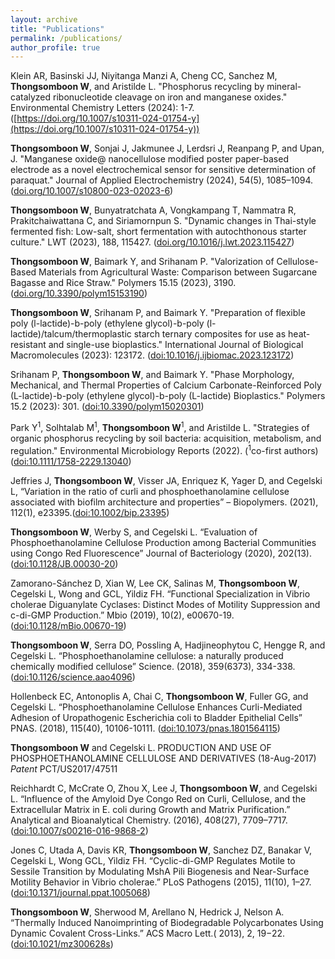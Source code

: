 ```yaml
---
layout: archive
title: "Publications"
permalink: /publications/
author_profile: true
---
```

Klein AR, Basinski JJ, Niyitanga Manzi A, Cheng CC, Sanchez M, **Thongsomboon W**, and Aristilde L. "Phosphorus recycling by mineral-catalyzed ribonucleotide cleavage on iron and manganese oxides." Environmental Chemistry Letters (2024): 1-7. ([https://doi.org/10.1007/s10311-024-01754-y](https://doi.org/10.1007/s10311-024-01754-y))

**Thongsomboon W**, Sonjai J, Jakmunee J, Lerdsri J, Reanpang P, and Upan, J. "Manganese oxide@ nanocellulose modified poster paper-based electrode as a novel electrochemical sensor for sensitive determination of paraquat." Journal of Applied Electrochemistry (2024), 54(5), 1085–1094. ([doi.org/10.1007/s10800-023-02023-6](https://link.springer.com/article/10.1007/s10800-023-02023-6))

**Thongsomboon W**, Bunyatratchata A, Vongkampang T, Nammatra R, Prakitchaiwattana C, and Siriamornpun S. "Dynamic changes in Thai-style fermented fish: Low-salt, short fermentation with autochthonous starter culture." LWT (2023), 188, 115427. ([doi.org/10.1016/j.lwt.2023.115427](https://www.sciencedirect.com/science/article/pii/S002364382301006X?via%3Dihub))

**Thongsomboon W**, Baimark Y, and Srihanam P. "Valorization of Cellulose-Based Materials from Agricultural Waste: Comparison between Sugarcane Bagasse and Rice Straw." Polymers 15.15 (2023), 3190. ([doi.org/10.3390/polym15153190](https://www.mdpi.com/2073-4360/15/15/3190))

**Thongsomboon W**, Srihanam P, and Baimark Y. "Preparation of flexible poly (l-lactide)-b-poly (ethylene glycol)-b-poly (l-lactide)/talcum/thermoplastic starch ternary composites for use as heat-resistant and single-use bioplastics." International Journal of Biological Macromolecules (2023): 123172. ([doi:10.1016/j.ijbiomac.2023.123172](https://www.sciencedirect.com/science/article/abs/pii/S0141813023000405))

Srihanam P, **Thongsomboon W**, and Baimark Y. "Phase Morphology, Mechanical, and Thermal Properties of Calcium Carbonate-Reinforced Poly (L-lactide)-b-poly (ethylene glycol)-b-poly (L-lactide) Bioplastics." Polymers 15.2 (2023): 301. ([doi:10.3390/polym15020301](https://www.mdpi.com/2073-4360/15/2/301))

Park Y<sup>1</sup>, Solhtalab M<sup>1</sup>, **Thongsomboon W**<sup>1</sup>, and Aristilde L. "Strategies of organic phosphorus recycling by soil bacteria: acquisition, metabolism, and regulation." Environmental Microbiology Reports (2022). (<sup>1</sup>co-first authors)([doi:10.1111/1758-2229.13040](https://onlinelibrary.wiley.com/doi/abs/10.1002/bip.23395)) 

Jeffries J, **Thongsomboon W**, Visser JA, Enriquez K, Yager D, and Cegelski L, “Variation in the ratio of curli and phosphoethanolamine cellulose associated with biofilm architecture and properties” – Biopolymers. (2021), 112(1), e23395.([doi:10.1002/bip.23395](https://doi.org/10.1002/bip.23395))

**Thongsomboon W**, Werby S, and Cegelski L. “Evaluation of Phosphoethanolamine Cellulose Production among Bacterial Communities using Congo Red Fluorescence” Journal of Bacteriology (2020), 202(13). ([doi:10.1128/JB.00030-20](https://journals.asm.org/doi/10.1128/jb.00030-20))

Zamorano-Sánchez D, Xian W, Lee CK, Salinas M, **Thongsomboon W**, Cegelski L, Wong and GCL, Yildiz FH. “Functional Specialization in Vibrio cholerae Diguanylate Cyclases: Distinct Modes of Motility Suppression and c-di-GMP Production.” Mbio (2019), 10(2), e00670-19. ([doi:10.1128/mBio.00670-19](https://journals.asm.org/doi/full/10.1128/mbio.00670-19))

**Thongsomboon W**, Serra DO, Possling A, Hadjineophytou C, Hengge R, and Cegelski L. “Phosphoethanolamine cellulose: a naturally produced chemically modified cellulose” Science. (2018), 359(6373), 334-338. ([doi:10.1126/science.aao4096](https://www.science.org/doi/10.1126/science.aao4096))

Hollenbeck EC, Antonoplis A, Chai C, **Thongsomboon W**, Fuller GG, and Cegelski L. “Phosphoethanolamine Cellulose Enhances Curli-Mediated Adhesion of Uropathogenic Escherichia coli to Bladder Epithelial Cells” PNAS. (2018), 115(40), 10106-10111. ([doi:10.1073/pnas.1801564115](https://www.pnas.org/doi/full/10.1073/pnas.1801564115))

**Thongsomboon W** and Cegelski L. PRODUCTION AND USE OF PHOSPHOETHANOLAMINE CELLULOSE AND DERIVATIVES (18-Aug-2017) _Patent_ PCT/US2017/47511 

Reichhardt C, McCrate O, Zhou X, Lee J, **Thongsomboon W**, and Cegelski L. “Influence of the Amyloid Dye Congo Red on Curli, Cellulose, and the Extracellular Matrix in E. coli during Growth and Matrix Purification.” Analytical and Bioanalytical Chemistry. (2016), 408(27), 7709–7717. ([doi:10.1007/s00216-016-9868-2](https://link.springer.com/article/10.1007/s00216-016-9868-2))

Jones C, Utada A, Davis KR, **Thongsomboon W**, Sanchez DZ, Banakar V, Cegelski L, Wong GCL, Yildiz FH. “Cyclic-di-GMP Regulates Motile to Sessile Transition by Modulating MshA Pili Biogenesis and Near-Surface Motility Behavior in Vibrio cholerae.” PLoS Pathogens (2015), 11(10), 1–27. ([doi:10.1371/journal.ppat.1005068](https://journals.plos.org/plospathogens/article?id=10.1371/journal.ppat.1005068))

**Thongsomboon W**,  Sherwood M, Arellano N, Hedrick J, Nelson A. “Thermally Induced Nanoimprinting of Biodegradable Polycarbonates Using Dynamic Covalent Cross-Links.” ACS Macro Lett.( 2013), 2, 19−22. ([doi:10.1021/mz300628s](https://pubs.acs.org/doi/10.1021/mz300628s))

